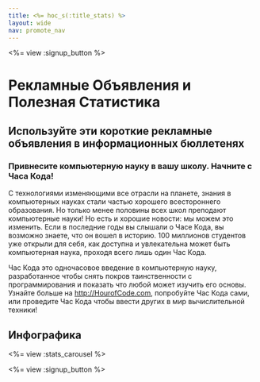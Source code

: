 ```yaml
---
title: <%= hoc_s(:title_stats) %>
layout: wide
nav: promote_nav
---
```



<a id="blurb"></a>

<%= view :signup_button %>

# Рекламные Объявления и Полезная Статистика

## Используйте эти короткие рекламные объявления в информационных бюллетенях

### Привнесите компьютерную науку в вашу школу. Начните с Часа Кода!

С технологиями изменяющими все отрасли на планете, знания в компьютерных науках стали частью хорошего всестороннего образования. Но только менее половины всех школ преподают компьютерные науки! Но есть и хорошие новости: мы можем это изменить. Если в последние годы вы слышали о Часе Кода, вы возможно знаете, что он вошел в историю. 100 миллионов студентов уже открыли для себя, как доступна и увлекательна может быть компьютерная наука, проходя всего лишь один Час Кода.

Час Кода это одночасовое введение в компьютерную науку, разработанное чтобы снять покров таинственности с программирования и показать что любой может изучить его основы. Узнайте больше на <http://HourofCode.com>, попробуйте Час Кода сами, или проведите Час Кода чтобы ввести других в мир вычислительной техники!

<a id="infographics"></a>

## Инфографика

<%= view :stats_carousel %>

<%= view :signup_button %>